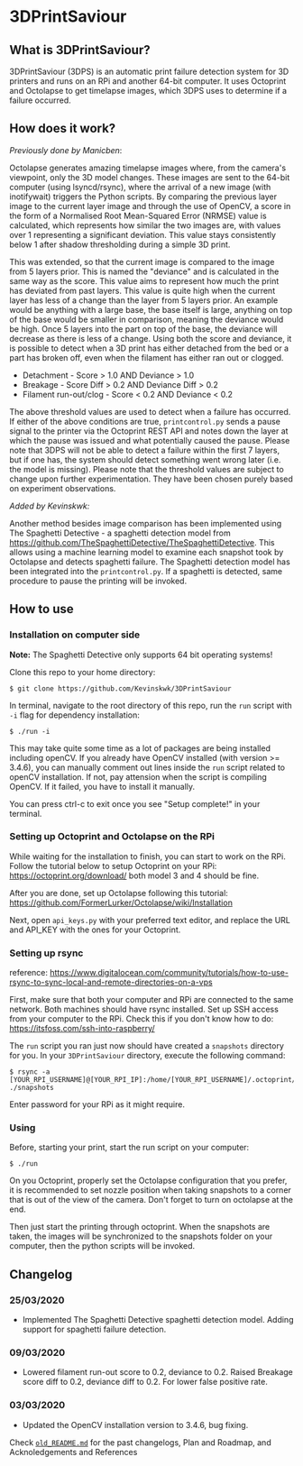 # 3DPrintSaviour

## What is 3DPrintSaviour?
3DPrintSaviour (3DPS) is an automatic print failure detection system for 3D printers and runs on an RPi and another 64-bit computer. It uses Octoprint and Octolapse to get timelapse images, which 3DPS uses to determine if a failure occurred.

## How does it work?
*Previously done by Manicben*: 

Octolapse generates amazing timelapse images where, from the camera's viewpoint, only the 3D model changes. These images are sent to the 64-bit computer (using lsyncd/rsync), where the arrival of a new image (with inotifywait) triggers the Python scripts. By comparing the previous layer image to the current layer image and through the use of OpenCV, a score in the form of a Normalised Root Mean-Squared Error (NRMSE) value is calculated, which represents how similar the two images are, with values over 1 representing a significant deviation. This value stays consistently below 1 after shadow thresholding during a simple 3D print.

This was extended, so that the current image is compared to the image from 5 layers prior. This is named the "deviance" and is calculated in the same way as the score. This value aims to represent how much the print has deviated from past layers. This value is quite high when the current layer has less of a change than the layer from 5 layers prior. An example would be anything with a large base, the base itself is large, anything on top of the base would be smaller in comparison, meaning the deviance would be high. Once 5 layers into the part on top of the base, the deviance will decrease as there is less of a change.
Using both the score and deviance, it is possible to detect when a 3D print has either detached from the bed or a part has broken off, even when the filament has either ran out or clogged.
* Detachment - Score > 1.0 AND Deviance > 1.0
* Breakage - Score Diff > 0.2 AND Deviance Diff > 0.2
* Filament run-out/clog - Score < 0.2 AND Deviance < 0.2

The above threshold values are used to detect when a failure has occurred. If either of the above conditions are true, `printcontrol.py` sends a pause signal to the printer via the Octoprint REST API and notes down the layer at which the pause was issued and what potentially caused the pause. Please note that 3DPS will not be able to detect a failure within the first 7 layers, but if one has, the system should detect something went wrong later (i.e. the model is missing). 
Please note that the threshold values are subject to change upon further experimentation. They have been chosen purely based on experiment observations.

*Added by Kevinskwk:*

Another method besides image comparison has been implemented using The Spaghetti Detective - a spaghetti detection model from https://github.com/TheSpaghettiDetective/TheSpaghettiDetective. This allows using a machine learning model to examine each snapshot took by Octolapse and detects spaghetti failure. The Spaghetti detection model has been integrated into the `printcontrol.py`. If a spaghetti is detected, same procedure to pause the printing will be invoked.

## How to use

### Installation on computer side
**Note:** The Spaghetti Detective only supports 64 bit operating systems!

Clone this repo to your home directory:
```
$ git clone https://github.com/Kevinskwk/3DPrintSaviour
```

In terminal, navigate to the root directory of this repo, run the `run` script with `-i` flag for dependency installation:
```
$ ./run -i
```
This may take quite some time as a lot of packages are being installed including openCV. If you already have OpenCV installed (with version >= 3.4.6), you can manually comment out lines inside the `run` script related to openCV installation. If not, pay attension when the script is compiling OpenCV. If it failed, you have to install it manually.

You can press ctrl-c to exit once you see "Setup complete!" in your terminal.

### Setting up Octoprint and Octolapse on the RPi
While waiting for the installation to finish, you can start to work on the RPi. Follow the tutorial below to setup Octoprint on your RPi: https://octoprint.org/download/ both model 3 and 4 should be fine.

After you are done, set up Octolapse following this tutorial:
https://github.com/FormerLurker/Octolapse/wiki/Installation

Next, open `api_keys.py` with your preferred text editor, and replace the URL and API_KEY with the ones for your Octoprint.

### Setting up rsync
reference: https://www.digitalocean.com/community/tutorials/how-to-use-rsync-to-sync-local-and-remote-directories-on-a-vps

First, make sure that both your computer and RPi are connected to the same network. Both machines should have rsync installed. Set up SSH access from your computer to the RPi. Check this if you don't know how to do: https://itsfoss.com/ssh-into-raspberry/

The `run` script you ran just now should have created a `snapshots` directory for you. In your `3DPrintSaviour` directory, execute the following command:
```
$ rsync -a [YOUR_RPI_USERNAME]@[YOUR_RPI_IP]:/home/[YOUR_RPI_USERNAME]/.octoprint/data/octolapse/snapshots ./snapshots
```
Enter password for your RPi as it might require.

### Using
Before, starting your print, start the run script on your computer:
```
$ ./run
```
On you Octoprint, properly set the Octolapse configuration that you prefer, it is recommended to set nozzle position when taking snapshots to a corner that is out of the view of the camera. Don't forget to turn on octolapse at the end.

Then just start the printing through octoprint. When the snapshots are taken, the images will be synchronized to the snapshots folder on your computer, then the python scripts will be invoked.


## Changelog

### 25/03/2020
* Implemented The Spaghetti Detective spaghetti detection model. Adding support for spaghetti failure detection.
### 09/03/2020
* Lowered filament run-out score to 0.2, deviance to 0.2. Raised Breakage score diff to 0.2, deviance diff to 0.2. For lower false positive rate.
### 03/03/2020
* Updated the OpenCV installation version to 3.4.6, bug fixing.

Check [`old_README.md`](./old_README.md) for the past changelogs, Plan and Roadmap, and Acknoledgements and References

